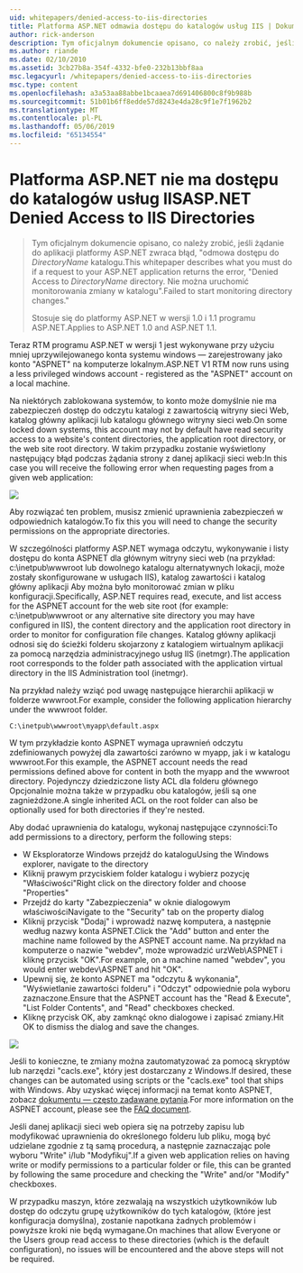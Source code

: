 ```yaml
---
uid: whitepapers/denied-access-to-iis-directories
title: Platforma ASP.NET odmawia dostępu do katalogów usług IIS | Dokumentacja firmy Microsoft
author: rick-anderson
description: Tym oficjalnym dokumencie opisano, co należy zrobić, jeśli żądanie do aplikacji platformy ASP.NET zwraca błąd "odmowa dostępu do katalogu DirectoryName. Nie udało się s...
ms.author: riande
ms.date: 02/10/2010
ms.assetid: 3cb27b8a-354f-4332-bfe0-232b13bbf8aa
msc.legacyurl: /whitepapers/denied-access-to-iis-directories
msc.type: content
ms.openlocfilehash: a3a53aa88abbe1bcaaea7d691406800c8f9b988b
ms.sourcegitcommit: 51b01b6ff8edde57d8243e4da28c9f1e7f1962b2
ms.translationtype: MT
ms.contentlocale: pl-PL
ms.lasthandoff: 05/06/2019
ms.locfileid: "65134554"
---
```

# <a name="aspnet-denied-access-to-iis-directories"></a><span data-ttu-id="a0628-104">Platforma ASP.NET nie ma dostępu do katalogów usług IIS</span><span class="sxs-lookup"><span data-stu-id="a0628-104">ASP.NET Denied Access to IIS Directories</span></span>

> <span data-ttu-id="a0628-105">Tym oficjalnym dokumencie opisano, co należy zrobić, jeśli żądanie do aplikacji platformy ASP.NET zwraca błąd, "odmowa dostępu do *DirectoryName* katalogu.</span><span class="sxs-lookup"><span data-stu-id="a0628-105">This whitepaper describes what you must do if a request to your ASP.NET application returns the error, "Denied Access to *DirectoryName* directory.</span></span> <span data-ttu-id="a0628-106">Nie można uruchomić monitorowania zmiany w katalogu".</span><span class="sxs-lookup"><span data-stu-id="a0628-106">Failed to start monitoring directory changes."</span></span>
> 
> <span data-ttu-id="a0628-107">Stosuje się do platformy ASP.NET w wersji 1.0 i 1.1 programu ASP.NET.</span><span class="sxs-lookup"><span data-stu-id="a0628-107">Applies to ASP.NET 1.0 and ASP.NET 1.1.</span></span>

<span data-ttu-id="a0628-108">Teraz RTM programu ASP.NET w wersji 1 jest wykonywane przy użyciu mniej uprzywilejowanego konta systemu windows — zarejestrowany jako konto "ASPNET" na komputerze lokalnym.</span><span class="sxs-lookup"><span data-stu-id="a0628-108">ASP.NET V1 RTM now runs using a less privileged windows account - registered as the "ASPNET" account on a local machine.</span></span>

<span data-ttu-id="a0628-109">Na niektórych zablokowana systemów, to konto może domyślnie nie ma zabezpieczeń dostęp do odczytu katalogi z zawartością witryny sieci Web, katalog główny aplikacji lub katalogu głównego witryny sieci web.</span><span class="sxs-lookup"><span data-stu-id="a0628-109">On some locked down systems, this account may not by default have read security access to a website's content directories, the application root directory, or the web site root directory.</span></span> <span data-ttu-id="a0628-110">W takim przypadku zostanie wyświetlony następujący błąd podczas żądania strony z danej aplikacji sieci web:</span><span class="sxs-lookup"><span data-stu-id="a0628-110">In this case you will receive the following error when requesting pages from a given web application:</span></span>

![](denied-access-to-iis-directories/_static/image1.jpg)

<span data-ttu-id="a0628-111">Aby rozwiązać ten problem, musisz zmienić uprawnienia zabezpieczeń w odpowiednich katalogów.</span><span class="sxs-lookup"><span data-stu-id="a0628-111">To fix this you will need to change the security permissions on the appropriate directories.</span></span>

<span data-ttu-id="a0628-112">W szczególności platformy ASP.NET wymaga odczytu, wykonywanie i listy dostępu do konta ASPNET dla głównym witryny sieci web (na przykład: c:\inetpub\wwwroot lub dowolnego katalogu alternatywnych lokacji, może zostały skonfigurowane w usługach IIS), katalog zawartości i katalog główny aplikacji Aby można było monitorować zmian w pliku konfiguracji.</span><span class="sxs-lookup"><span data-stu-id="a0628-112">Specifically, ASP.NET requires read, execute, and list access for the ASPNET account for the web site root (for example: c:\inetpub\wwwroot or any alternative site directory you may have configured in IIS), the content directory and the application root directory in order to monitor for configuration file changes.</span></span> <span data-ttu-id="a0628-113">Katalog główny aplikacji odnosi się do ścieżki folderu skojarzony z katalogiem wirtualnym aplikacji za pomocą narzędzia administracyjnego usług IIS (inetmgr).</span><span class="sxs-lookup"><span data-stu-id="a0628-113">The application root corresponds to the folder path associated with the application virtual directory in the IIS Administration tool (inetmgr).</span></span>

<span data-ttu-id="a0628-114">Na przykład należy wziąć pod uwagę następujące hierarchii aplikacji w folderze wwwroot.</span><span class="sxs-lookup"><span data-stu-id="a0628-114">For example, consider the following application hierarchy under the wwwroot folder.</span></span>

`C:\inetpub\wwwroot\myapp\default.aspx`

<span data-ttu-id="a0628-115">W tym przykładzie konto ASPNET wymaga uprawnień odczytu zdefiniowanych powyżej dla zawartości zarówno w myapp, jak i w katalogu wwwroot.</span><span class="sxs-lookup"><span data-stu-id="a0628-115">For this example, the ASPNET account needs the read permissions defined above for content in both the myapp and the wwwroot directory.</span></span> <span data-ttu-id="a0628-116">Pojedynczy dziedziczone listy ACL dla folderu głównego Opcjonalnie można także w przypadku obu katalogów, jeśli są one zagnieżdżone.</span><span class="sxs-lookup"><span data-stu-id="a0628-116">A single inherited ACL on the root folder can also be optionally used for both directories if they're nested.</span></span>

<span data-ttu-id="a0628-117">Aby dodać uprawnienia do katalogu, wykonaj następujące czynności:</span><span class="sxs-lookup"><span data-stu-id="a0628-117">To add permissions to a directory, perform the following steps:</span></span>

- <span data-ttu-id="a0628-118">W Eksploratorze Windows przejdź do katalogu</span><span class="sxs-lookup"><span data-stu-id="a0628-118">Using the Windows explorer, navigate to the directory</span></span>
- <span data-ttu-id="a0628-119">Kliknij prawym przyciskiem folder katalogu i wybierz pozycję "Właściwości"</span><span class="sxs-lookup"><span data-stu-id="a0628-119">Right click on the directory folder and choose "Properties"</span></span>
- <span data-ttu-id="a0628-120">Przejdź do karty "Zabezpieczenia" w oknie dialogowym właściwości</span><span class="sxs-lookup"><span data-stu-id="a0628-120">Navigate to the "Security" tab on the property dialog</span></span>
- <span data-ttu-id="a0628-121">Kliknij przycisk "Dodaj" i wprowadź nazwę komputera, a następnie według nazwy konta ASPNET.</span><span class="sxs-lookup"><span data-stu-id="a0628-121">Click the "Add" button and enter the machine name followed by the ASPNET account name.</span></span> <span data-ttu-id="a0628-122">Na przykład na komputerze o nazwie "webdev", może wprowadzić urzWeb\ASPNET i kliknę przycisk "OK".</span><span class="sxs-lookup"><span data-stu-id="a0628-122">For example, on a machine named "webdev", you would enter webdev\ASPNET and hit "OK".</span></span>
- <span data-ttu-id="a0628-123">Upewnij się, że konto ASPNET ma "odczytu &amp; wykonania", "Wyświetlanie zawartości folderu" i "Odczyt" odpowiednie pola wyboru zaznaczone.</span><span class="sxs-lookup"><span data-stu-id="a0628-123">Ensure that the ASPNET account has the "Read &amp; Execute", "List Folder Contents", and "Read" checkboxes checked.</span></span>
- <span data-ttu-id="a0628-124">Kliknę przycisk OK, aby zamknąć okno dialogowe i zapisać zmiany.</span><span class="sxs-lookup"><span data-stu-id="a0628-124">Hit OK to dismiss the dialog and save the changes.</span></span>

![](denied-access-to-iis-directories/_static/image2.jpg)

<span data-ttu-id="a0628-125">Jeśli to konieczne, te zmiany można zautomatyzować za pomocą skryptów lub narzędzi "cacls.exe", który jest dostarczany z Windows.</span><span class="sxs-lookup"><span data-stu-id="a0628-125">If desired, these changes can be automated using scripts or the "cacls.exe" tool that ships with Windows.</span></span> <span data-ttu-id="a0628-126">Aby uzyskać więcej informacji na temat konto ASPNET, zobacz [dokumentu — często zadawane pytania](https://go.microsoft.com/fwlink/?LinkId=5828).</span><span class="sxs-lookup"><span data-stu-id="a0628-126">For more information on the ASPNET account, please see the [FAQ document](https://go.microsoft.com/fwlink/?LinkId=5828).</span></span>

<span data-ttu-id="a0628-127">Jeśli danej aplikacji sieci web opiera się na potrzeby zapisu lub modyfikować uprawnienia do określonego folderu lub pliku, mogą być udzielane zgodnie z tą samą procedurą, a następnie zaznaczając pole wyboru "Write" i/lub "Modyfikuj".</span><span class="sxs-lookup"><span data-stu-id="a0628-127">If a given web application relies on having write or modify permissions to a particular folder or file, this can be granted by following the same procedure and checking the "Write" and/or "Modify" checkboxes.</span></span>

<span data-ttu-id="a0628-128">W przypadku maszyn, które zezwalają na wszystkich użytkowników lub dostęp do odczytu grupę użytkowników do tych katalogów, (które jest konfiguracja domyślna), zostanie napotkana żadnych problemów i powyższe kroki nie będą wymagane.</span><span class="sxs-lookup"><span data-stu-id="a0628-128">On machines that allow Everyone or the Users group read access to these directories (which is the default configuration), no issues will be encountered and the above steps will not be required.</span></span>
